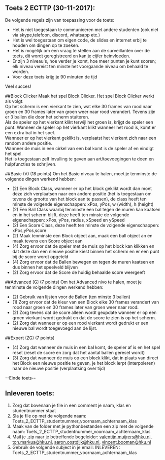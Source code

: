## Toets 2 ECTTP (30-11-2017):    
De volgende regels zijn van toepassing voor de toets:  
  
- Het is niet toegestaan te communiceren met andere studenten (ook niet via skype,telefoon, discord, whatsapp etc.)   
- Het is wel toegestaan om eigen code, de slides en internet erbij te houden om dingen op te zoeken.   
- Het is mogelijk om een vraag te stellen aan de surveillanten over de toets, dit wordt geregistreerd en kan je cijfer beinvloeden.   
- Er zijn 3 niveau's, hoe verder je komt, hoe meer punten je kunt scoren; elk niveau vereist ten minste het voorgaande niveau om behaald te worden. 
- Voor deze toets krijg je 90 minuten de tijd   
  
Veel succes!  

##Block Clicker
Maak het spel Block Clicker. Het spel Block Clicker werkt als volgt:  
Op het scherm is een vierkant te zien, wat elke 30 frames van rood naar groen en 30 frames later van groen weer naar rood verandert.
Tevens zijn er 3 ballen die door het scherm stuiteren.   
Als de speler op het vierkant klikt terwijl het groen is, krijgt de speler een punt.  Wanneer de speler op het vierkant klikt wanneer het rood is, komt er een extra bal in het spel.  
Wanneer er op het vierkant geklikt is, verplaatst het vierkant zich naar een random andere positie.  
Wanneer de muis in een cirkel van een bal komt is de speler af en eindigt het spel.  
Het is toegestaan zelf invulling te geven aan art/toevoegingen te doen en hulpfuncties te schrijven.   

##Basic (V) (18 points)
Om het Basic niveau te halen, moet je tenminste de volgende dingen werkend hebben: 
- (2) Een Block Class, wanneer er op het block geklikt wordt dan moet deze zich verplaatsen naar een andere positie (het is toegestaan om tevens de grootte van het block aan te passen), de class heeft ten minste de volgende eigenschappen: xPos, yPos, w (width), h (height)
- (2) Een Ball Class waarbij tenminste een bal tegen de muren kan kaatsen en in het scherm blijft, deze heeft ten minste de volgende eigenschappen: xPos, yPos, radius, xSpeed en ySpeed 
- (2) Een Score Class, deze heeft ten minste de volgende eigenschappen: xPos,yPos,score  
- (2) Maak tenminste een Block object aan, maak een ball object an en maak tevens een Score object aan 
- (4) Zorg ervoor dat de speler met de muis op het block kan klikken en dat deze dan een nieuwe positie kiest binnen het scherm en er een punt bij de score wordt opgeteld
- (4) Zorg ervoor dat de Ballen bewegen en tegen de muren kaatsen en dus binnen het speelveld blijven 
- (2) Zorg ervoor dat de Score de huidig behaalde score weergeeft

##Advanced (G) (7 points) 
Om het Advanced nivo te halen, moet je tenminste de volgende dingen werkend hebben: 
- (2) Gebruik van lijsten voor de Ballen (ten minste 3 ballen) 
- (1) Zorg ervoor dat de kleur van een Block elke 30 frames verandert van rood naar groen en 30 frames later van groen weer naar rood.
- (2) Zorg tevens dat de score alleen wordt geupdate wanneer er op een groen vierkant wordt gedrukt en dat de score te zien is op het scherm.  
- (2) Zorg dat wanneer er op een rood vierkant wordt gedrukt er een nieuwe bal wordt toegevoegd aan de lijst.

##Expert (ZG) (7 points) 
- (4) Zorg dat wanneer de muis in een bal komt, de speler af is en het spel reset (reset de score en zorg dat het aantal ballen gereset wordt)
- (3) Zorg dat wanneer de muis op een block klikt, dat in plaats van direct het Block een nieuwe positie te geven, je het block lerpt (interpoleren) naar de nieuwe positie (verplaatsing over tijd)
 
--Einde toets--  
   
## Inleveren toets:  
  
1. Zorg dat bovenaan je file in een comment je naam, klas en studentnummer staat  
2. Sla je file op met de volgende naam: Toets_2_ECTTP_studentnummer_voornaam_achternaam_klas  
3. Maak van de folder met je pythonbestanden een zip met de volgende naam: Toets_2_ECTTP_studentnummer_voornaam_achternaam_klas  
4. Mail je .zip naar je betreffende begeleider: valentijn.muijrers@hku.nl, ton.markus@hku.nl, aaron.oostdijk@hku.nl, vincent.booman@hku.nl  
5. Gebruik de volgende subject in je email: INLEVEREN: Toets_2_ECTTP_studentnummer_voornaam_achternaam_klas 

